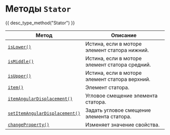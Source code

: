 # Методы `Stator`
{{ desc_type_method("Stator") }}

| Метод                                 | Описание                                                |
|---------------------------------------|---------------------------------------------------------|
| [`isLower()`](./isLower.md) | Истина, если в моторе элемент статора нижний. |
| [`isMiddle()`](./isMiddle.md) |  Истина, если в моторе элемент статора средний. |
| [`isUpper()`](./isUpper.md) |  Истина, если в моторе элемент статора верхний. |
| [`item()`](./item.md) | Элемент статора. |
| [`itemAngularDisplacement()`](./itemAngularDisplacement.md) | Угловое смещение элемента статора. |
| [`setItemAngularDisplacement()`](./setItemAngularDisplacement.md) | Задать угловое смещение элемента статора. |
| [`changeProperty()`](./changeProperty.md) | Изменяет значение свойства. |
